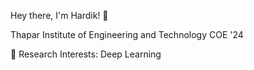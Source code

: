 Hey there, I'm Hardik! 👋

Thapar Institute of Engineering and Technology COE '24

👀 Research Interests: Deep Learning
